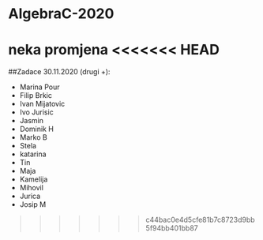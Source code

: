 # AlgebraC-2020

neka promjena
<<<<<<< HEAD
=======
##Zadace 30.11.2020 (drugi +): 
- Marina Pour
- Filip Brkic
- Ivan Mijatovic
- Ivo Jurisic
- Jasmin
- Dominik H
- Marko B
- Stela
- katarina
- Tin
- Maja
- Kamelija
- Mihovil
- Jurica
- Josip M

>>>>>>> c44bac0e4d5cfe81b7c8723d9bb5f94bb401bb87
